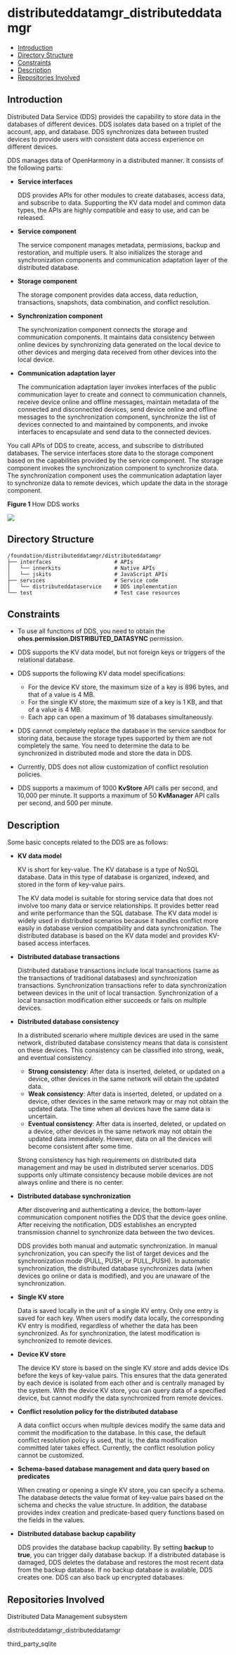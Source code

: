# distributeddatamgr\_distributeddatamgr<a name="EN-US_TOPIC_0000001124232845"></a>

-   [Introduction](#section11660541593)
-   [Directory Structure](#section161941989596)
-   [Constraints](#section119744591305)
-   [Description](#section1312121216216)
-   [Repositories Involved](#section1371113476307)

## Introduction<a name="section11660541593"></a>

Distributed Data Service \(DDS\) provides the capability to store data in the databases of different devices. DDS isolates data based on a triplet of the account, app, and database. DDS synchronizes data between trusted devices to provide users with consistent data access experience on different devices.

DDS manages data of OpenHarmony in a distributed manner. It consists of the following parts:

-   **Service interfaces**

    DDS provides APIs for other modules to create databases, access data, and subscribe to data. Supporting the KV data model and common data types, the APIs are highly compatible and easy to use, and can be released.

-   **Service component**

    The service component manages metadata, permissions, backup and restoration, and multiple users. It also initializes the storage and synchronization components and communication adaptation layer of the distributed database.

-   **Storage component**

    The storage component provides data access, data reduction, transactions, snapshots, data combination, and conflict resolution.

-   **Synchronization component**

    The synchronization component connects the storage and communication components. It maintains data consistency between online devices by synchronizing data generated on the local device to other devices and merging data received from other devices into the local device.

-   **Communication adaptation layer**

    The communication adaptation layer invokes interfaces of the public communication layer to create and connect to communication channels, receive device online and offline messages, maintain metadata of the connected and disconnected devices, send device online and offline messages to the synchronization component, synchronize the list of devices connected to and maintained by components, and invoke interfaces to encapsulate and send data to the connected devices.


You call APIs of DDS to create, access, and subscribe to distributed databases. The service interfaces store data to the storage component based on the capabilities provided by the service component. The storage component invokes the synchronization component to synchronize data. The synchronization component uses the communication adaptation layer to synchronize data to remote devices, which update the data in the storage component.

**Figure  1**  How DDS works<a name="fig371116145419"></a>  


![](figures/distributed-datamgr-subsystem-architecture.png)

## Directory Structure<a name="section161941989596"></a>

```
/foundation/distributeddatamgr/distributeddatamgr
├── interfaces                    # APIs
│   └── innerkits                 # Native APIs
│   └── jskits                    # JavaScript APIs
├── services                      # Service code
│   └── distributeddataservice    # DDS implementation
└── test                          # Test case resources
```

## Constraints<a name="section119744591305"></a>

-   To use all functions of DDS, you need to obtain the  **ohos.permission.DISTRIBUTED\_DATASYNC**  permission.
-   DDS supports the KV data model, but not foreign keys or triggers of the relational database.
-   DDS supports the following KV data model specifications:
    -   For the device KV store, the maximum size of a key is 896 bytes, and that of a value is 4 MB.
    -   For the single KV store, the maximum size of a key is 1 KB, and that of a value is 4 MB. 
    -   Each app can open a maximum of 16 databases simultaneously.

-   DDS cannot completely replace the database in the service sandbox for storing data, because the storage types supported by them are not completely the same. You need to determine the data to be synchronized in distributed mode and store the data in DDS.
-   Currently, DDS does not allow customization of conflict resolution policies.
-   DDS supports a maximum of 1000  **KvStore**  API calls per second, and 10,000 per minute. It supports a maximum of 50  **KvManager**  API calls per second, and 500 per minute.

## Description<a name="section1312121216216"></a>

Some basic concepts related to the DDS are as follows:

-   **KV data model**

    KV is short for key-value. The KV database is a type of NoSQL database. Data in this type of database is organized, indexed, and stored in the form of key-value pairs.

    The KV data model is suitable for storing service data that does not involve too many data or service relationships. It provides better read and write performance than the SQL database. The KV data model is widely used in distributed scenarios because it handles conflict more easily in database version compatibility and data synchronization. The distributed database is based on the KV data model and provides KV-based access interfaces.

-   **Distributed database transactions**

    Distributed database transactions include local transactions \(same as the transactions of traditional databases\) and synchronization transactions. Synchronization transactions refer to data synchronization between devices in the unit of local transaction. Synchronization of a local transaction modification either succeeds or fails on multiple devices.

-   **Distributed database consistency**

    In a distributed scenario where multiple devices are used in the same network, distributed database consistency means that data is consistent on these devices. This consistency can be classified into strong, weak, and eventual consistency.

    -   **Strong consistency**: After data is inserted, deleted, or updated on a device, other devices in the same network will obtain the updated data.
    -   **Weak consistency**: After data is inserted, deleted, or updated on a device, other devices in the same network may or may not obtain the updated data. The time when all devices have the same data is uncertain.
    -   **Eventual consistency**: After data is inserted, deleted, or updated on a device, other devices in the same network may not obtain the updated data immediately. However, data on all the devices will become consistent after some time.

    Strong consistency has high requirements on distributed data management and may be used in distributed server scenarios. DDS supports only ultimate consistency because mobile devices are not always online and there is no center.

-   **Distributed database synchronization**

    After discovering and authenticating a device, the bottom-layer communication component notifies the DDS that the device goes online. After receiving the notification, DDS establishes an encrypted transmission channel to synchronize data between the two devices.

    DDS provides both manual and automatic synchronization. In manual synchronization, you can specify the list of target devices and the synchronization mode \(PULL, PUSH, or PULL\_PUSH\). In automatic synchronization, the distributed database synchronizes data \(when devices go online or data is modified\), and you are unaware of the synchronization.

-   **Single KV store**

    Data is saved locally in the unit of a single KV entry. Only one entry is saved for each key. When users modify data locally, the corresponding KV entry is modified, regardless of whether the data has been synchronized. As for synchronization, the latest modification is synchronized to remote devices.

-   **Device KV store**

    The device KV store is based on the single KV store and adds device IDs before the keys of key-value pairs. This ensures that the data generated by each device is isolated from each other and is centrally managed by the system. With the device KV store, you can query data of a specified device, but cannot modify the data synchronized from remote devices.

-   **Conflict resolution policy for the distributed database**

    A data conflict occurs when multiple devices modify the same data and commit the modification to the database. In this case, the default conflict resolution policy is used, that is, the data modification committed later takes effect. Currently, the conflict resolution policy cannot be customized.

-   **Schema-based database management and data query based on predicates**

    When creating or opening a single KV store, you can specify a schema. The database detects the value format of key-value pairs based on the schema and checks the value structure. In addition, the database provides index creation and predicate-based query functions based on the fields in the values.

-   **Distributed database backup capability**

    DDS provides the database backup capability. By setting  **backup**  to  **true**, you can trigger daily database backup. If a distributed database is damaged, DDS deletes the database and restores the most recent data from the backup database. If no backup database is available, DDS creates one. DDS can also back up encrypted databases.


## Repositories Involved<a name="section1371113476307"></a>

Distributed Data Management subsystem

distributeddatamgr\_distributeddatamgr

third\_party\_sqlite


